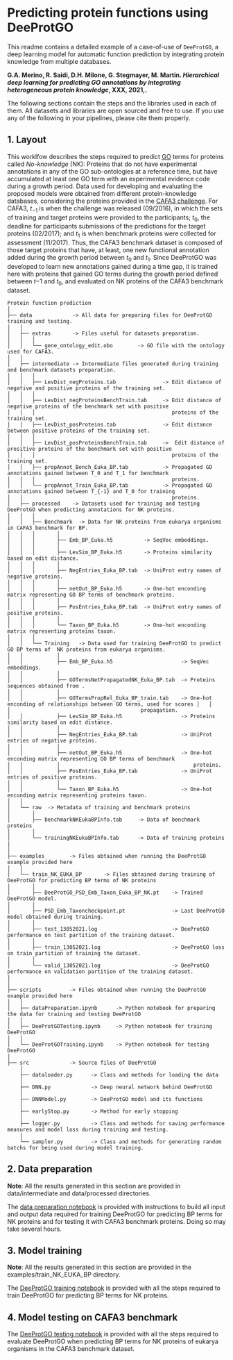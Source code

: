 # Predicting protein functions using DeeProtGO

This readme contains a detailed example of a case-of-use of `DeeProtGO`, a deep learning model for automatic function prediction  by integrating protein knowledge from multiple databases.

**G.A. Merino, R. Saidi, D.H. Milone, G. Stegmayer, M. Martin. *Hierarchical deep learning for predicting GO annotations by integrating heterogeneous protein knowledge*, XXX, 2021,.**

The following sections contain the steps and the libraries used in each of them. All datasets and libraries are open sourced and free to use. If you use any of the following in your pipelines, please cite them properly.

## 1. Layout

This worklfow describes the steps required to predict [GO](http://geneontology.org/) terms for proteins called *No-knowledge* (NK): Proteins that do not have experimental annotations in any of the GO sub-ontologies at a reference time, but have accumulated at least one GO term with an experimental evidence code during a growth period. 
Data used for developing and evaluating the proposed models were obtained from different protein-knowledge databases, considering the proteins provided in the [CAFA3 challenge](https://www.biofunctionprediction.org/cafa/). For CAFA3, $t_{-1}$ is when the challenge was released (09/2016), in which the sets of training and target proteins were provided to the participants; $t_0$, the deadline for participants submissions of the predictions for the target proteins (02/2017); and $t_1$ is when benchmark proteins were collected for assessment (11/2017). Thus, the CAFA3 benchmark dataset is composed of those target proteins that have, at least, one new functional annotation added during the growth period between $t_0$ and $t_1$.
Since DeeProtGO was developed to learn new annotations gained during a time gap, it is trained here with proteins that gained GO terms during the growth period defined between $t{-1}$ and $t_0$, and evaluated on NK proteins of the CAFA3 benchmark dataset.


```
Protein function prediction
│
├── data             -> All data for preparing files for DeeProtGO training and testing.
│   │
│   ├── extras       -> Files useful for datasets preparation.
│   │   │
│   │   └── gene_ontology_edit.obo        -> GO file with the ontology used for CAFA3.
│   │ 
│   ├── intermediate -> Intermediate files generated during training and benchmark datasets preparation. 
│   │   │
│   │   ├── LevDist_negProteins.tab               -> Edit distance of negative and positive proteins of the training set.
│   │   │
│   │   ├── LevDist_negProteinsBenchTrain.tab     -> Edit distance of negative proteins of the benchmark set with positive
│   │   │                                            proteins of the training set.
│   │   ├── LevDist_posProteins.tab               -> Edit distance between positive proteins of the training set.
│   │   │
│   │   ├── LevDist_posProteinsBenchTrain.tab     ->  Edit distance of prositive proteins of the benchmark set with positive
│   │   │                                            proteins of the training set.
│   │   ├── propAnnot_Bench_Euka_BP.tab           -> Propagated GO annotations gained between T_0 and T_1 for benchmark 
│   │   │                                            proteins.   
│   │   └── propAnnot_Train_Euka_BP.tab           -> Propagated GO annotations gained between T_{-1} and T_0 for training 
│   │                                                proteins. 
│   ├── processed    -> Datasets used for training and testing DeeProtGO when predicting annotations for NK proteins. 
│   │   │
│   │   ├── Benchmark  -> Data for NK proteins from eukarya organisms in CAFA3 benchmark for BP.
│   │   │       │
│   │   │       ├── Emb_BP_Euka.h5          -> SeqVec embeddings.
│   │   │       │
│   │   │       ├── LevSim_BP_Euka.h5       -> Proteins similarity based on edit distance.
│   │   │       │
│   │   │       ├── NegEntries_Euka_BP.tab  -> UniProt entry names of negative proteins.
│   │   │       │
│   │   │       ├── netOut_BP_Euka.h5       -> One-hot enconding matrix representing GO BP terms of benchmark proteins.
│   │   │       │
│   │   │       ├── PosEntries_Euka_BP.tab  -> UniProt entry names of positive proteins.
│   │   │       │
│   │   │       └── Taxon_BP_Euka.h5        -> One-hot enconding matrix representing proteins taxon.
│   │   │       
│   │   └── Training   -> Data used for training DeeProtGO to predict GO BP terms of  NK proteins from eukarya organisms.
│   │           │
│   │           ├── Emb_BP_Euka.h5                      -> SeqVec embeddings.
│   │           │
│   │           ├── GOTermsNetPropagatedNK_Euka_BP.tab  -> Proteins sequences obtained from .
│   │           │
│   │           ├── GOTermsPropRel_Euka_BP_train.tab    -> One-hot enconding of relationships between GO terms, used for scores │   │           │                                          propagation.
│   │           ├── LevSim_BP_Euka.h5                   -> Proteins similarity based on edit distance.
│   │           │
│   │           ├── NegEntries_Euka_BP.tab              -> UniProt entries of negative proteins.
│   │           │
│   │           ├── netOut_BP_Euka.h5                   -> One-hot enconding matrix representing GO BP terms of benchmark
│   │           │                                           proteins.
│   │           ├── PosEntries_Euka_BP.tab              -> UniProt entries of positive proteins.
│   │           │
│   │           └── Taxon_BP_Euka.h5                    -> One-hot enconding matrix representing proteins taxon.
│   │
│   └── raw  -> Metadata of training and benchmark proteins
│       │
│       ├── benchmarkNKEukaBPInfo.tab     -> Data of benchmark proteins
│       │
│       └── trainingNKEukaBPInfo.tab      -> Data of training proteins
|   					   
│
├── examples        -> Files obtained when running the DeeProtGO example provided here
│   │
│   └── train_NK_EUKA_BP       -> Files obtained during training of DeeProtGO for predicting BP terms of NK proteins
│       │                                           
│       ├── DeeProtGO_PSD_Emb_Taxon_Euka_BP_NK.pt    -> Trained DeeProtGO model.
│       │                                           
│       ├── PSD_Emb_Taxoncheckpoint.pt               -> Last DeeProtGO model obtained during training.
│       │                                           
│       ├── test_13052021.log                        -> DeeProtGO performance on test partition of the training dataset.
│       │                                            
│       ├── train_13052021.log                       -> DeeProtGO loss on train partition of training the dataset.
│       │
│       └── valid_13052021.log                       -> DeeProtGO performance on validation partition of the training dataset.
|					     
│
├── scripts         -> Files obtained when running the DeeProtGO example provided here
│   │
│   ├── dataPreparation.ipynb      -> Python notebook for preparing the data for training and testing DeeProtGO
│   │
│   ├── DeeProtGOTesting.ipynb     -> Python notebook for training DeeProtGO
│   │
│   └── DeeProtGOTraining.ipynb    -> Python notebook for testing DeeProtGO
│
├── src             -> Source files of DeeProtGO
    │
    ├── dataloader.py      -> Class and methods for loading the data
    │
    ├── DNN.py             -> Deep neural network behind DeeProtGO
    │
    ├── DNNModel.py        -> DeeProtGO model and its functions
    │
    ├── earlyStop.py       -> Method for early stopping
    │
    ├── logger.py          -> Class and methods for saving performance measures and model loss during training and testing.
    │
    └── sampler.py         -> Class and methods for generating random batchs for being used during model training.
```


## 2. Data preparation

**Note**: All the results generated in this section are provided in data/intermediate and data/processed directories.

The [data preparation notebook](scripts/dataPreparation.ipynb) is provided with instructions to build all input and output data required for training DeeProtGO for predicting BP terms for NK proteins and for testing it with CAFA3 benchmark proteins. Doing so may take several hours. 


## 3. Model training

**Note**: All the results generated in this section are provided in the examples/train_NK_EUKA_BP directory.

The [DeeProtGO training notebook](scripts/DeeProtGOTraning.ipynb) is provided with all the steps required to train DeeProtGO for predicting BP terms for NK proteins.


## 4. Model testing on CAFA3 benchmark

The [DeeProtGO testing notebook](scripts/DeeProtGOTesting.ipynb) is provided with all the steps required to evaluate DeeProtGO when predicting BP terms for NK proteins of eukarya organisms in the CAFA3 benchmark dataset.







